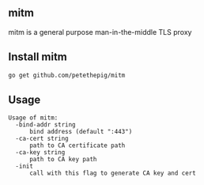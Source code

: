 ## mitm

mitm is a general purpose man-in-the-middle TLS proxy

## Install mitm
```bash
go get github.com/petethepig/mitm
```

## Usage

```
Usage of mitm:
  -bind-addr string
      bind address (default ":443")
  -ca-cert string
      path to CA certificate path
  -ca-key string
      path to CA key path
  -init
      call with this flag to generate CA key and cert
```
